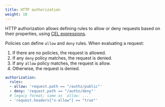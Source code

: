 ```yaml
---
title: HTTP authorization
weight: 10
---
```


HTTP authorization allows defining rules to allow or deny requests based on their properties, using [CEL expressions](/docs/cel).

Policies can define `allow` and `deny` rules. When evaluating a request:
1. If there are no policies, the request is allowed.
2. If any `deny` policy matches, the request is denied.
3. If any `allow` policy matches, the request is allow.
4. Otherwise, the request is denied.

```yaml
authorization:
  rules:
  - allow: 'request.path == "/authz/public"'
  - deny: 'request.path == "/authz/deny"'
  # legacy format; same as `allow: ...`
  - 'request.headers["x-allow"] == "true"'
```